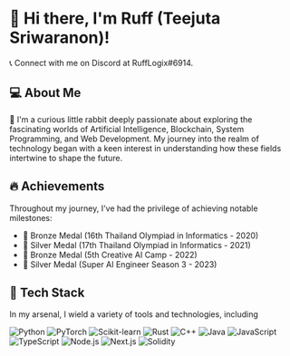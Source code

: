 # 👋 Hi there, I'm Ruff (Teejuta Sriwaranon)!

📞 Connect with me on Discord at RuffLogix#6914.

## 💻 About Me

🐰 I'm a curious little rabbit deeply passionate about exploring the fascinating worlds of Artificial Intelligence, Blockchain, System Programming, and Web Development. My journey into the realm of technology began with a keen interest in understanding how these fields intertwine to shape the future.

## 🔥 Achievements

Throughout my journey, I've had the privilege of achieving notable milestones:

- 🥉 Bronze Medal (16th Thailand Olympiad in Informatics - 2020)
- 🥈 Silver Medal (17th Thailand Olympiad in Informatics - 2021)
- 🥉 Bronze Medal (5th Creative AI Camp - 2022)
- 🥈 Silver Medal (Super AI Engineer Season 3 - 2023)

## 🚀 Tech Stack

In my arsenal, I wield a variety of tools and technologies, including

![Python](https://img.shields.io/badge/Python-3776AB?style=for-the-badge&logo=python&logoColor=white)
![PyTorch](https://img.shields.io/badge/PyTorch-EE4C2C?style=for-the-badge&logo=pytorch&logoColor=white)
![Scikit-learn](https://img.shields.io/badge/Scikit--learn-F7931E?style=for-the-badge&logo=scikit-learn&logoColor=white)
![Rust](https://img.shields.io/badge/Rust-E57300?style=for-the-badge&logo=rust&logoColor=white)
![C++](https://img.shields.io/badge/C++-4CAF50?style=for-the-badge&logo=cplusplus&logoColor=white)
![Java](https://img.shields.io/badge/Java-FF0000?style=for-the-badge&logo=java&logoColor=white)
![JavaScript](https://img.shields.io/badge/JavaScript-F7DF1E?style=for-the-badge&logo=javascript&logoColor=white)
![TypeScript](https://img.shields.io/badge/TypeScript-3178C6?style=for-the-badge&logo=typescript&logoColor=white)
![Node.js](https://img.shields.io/badge/Node.js-339933?style=for-the-badge&logo=node-dot-js&logoColor=white)
![Next.js](https://img.shields.io/badge/Next.js-000000?style=for-the-badge&logo=next-dot-js&logoColor=white)
![Solidity](https://img.shields.io/badge/Solidity-563C5C?style=for-the-badge&logo=solidity&logoColor=white)
